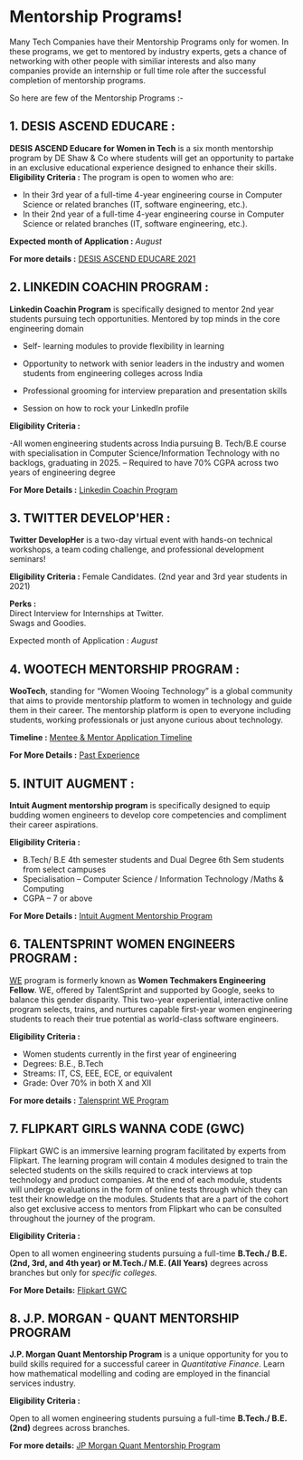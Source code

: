 
# Mentorship Programs!

Many Tech Companies have their Mentorship Programs only for women. In these programs, we get to mentored by industry experts, gets a chance of networking with other people with similiar interests and also many companies provide an internship or full time role after the successful completion of mentorship programs.

So here are few of the Mentorship Programs :-



## 1. DESIS ASCEND EDUCARE :

**DESIS ASCEND Educare for Women in Tech** is a six month mentorship program by DE Shaw & Co where students will get an opportunity to partake in an exclusive educational experience designed to enhance their skills. 
  **Eligibility Criteria :** The program is open to women who are:  

-   In their 3rd  year of a full-time 4-year engineering course in Computer Science or related branches (IT, software engineering, etc.).
-   In their 2nd  year of a full-time 4-year engineering course in Computer Science or related branches (IT, software engineering, etc.). 

**Expected month of Application :** *August* 

**For more details :** [DESIS ASCEND EDUCARE 2021](https://www.deshaw.com/forms/OERCQTZFNjEtQUIyQi00ODkwLTlBODktMkU2MDQ1NzQwRUE4)

## 2. LINKEDIN COACHIN PROGRAM :

**Linkedin Coachin Program** is specifically designed to mentor 2nd year students pursuing tech opportunities.
Mentored by top minds in the core engineering domain 
- Self- learning modules to provide flexibility in learning 
- Opportunity to network with senior leaders in the industry and women students from engineering colleges across India 
- Professional grooming for interview preparation and presentation skills  

- Session on how to rock your LinkedIn profile

**Eligibility Criteria :**

 -All women engineering students across India pursuing B. Tech/B.E course with specialisation in Computer Science/Information Technology with no backlogs, graduating in 2025. 
– Required to have 70% CGPA across two years of engineering degree

**For More Details :** [Linkedin Coachin Program](https://geeksgod.com/linkedin-coachin-program-2023-engineering-students-internship/)

## 3. TWITTER DEVELOP'HER :


  
**Twitter DevelopHer** is a two-day virtual event with hands-on technical workshops, a team coding challenge, and professional development seminars!

  
**Eligibility Criteria :** Female Candidates.  (2nd year and 3rd year students in 2021)
  
**Perks :**  
Direct Interview for Internships at Twitter.  
Swags and Goodies.

Expected month of Application : *August* 

## 4. WOOTECH MENTORSHIP PROGRAM :



**WooTech**, standing for “Women Wooing Technology” is a global community that aims to provide mentorship platform to women in technology and guide them in their career. The mentorship platform is open to everyone including students, working professionals or just anyone curious about technology.

**Timeline :** [Mentee & Mentor Application Timeline](https://sites.google.com/wootech.org/volunteer-2019/timeline?authuser=0)

**For More Details :** [Past Experience ](https://medium.com/climb-dtu/my-wootech-mentorship-program-experience-a347fdc3a80f) 

## 5. INTUIT AUGMENT :

**Intuit Augment mentorship program** is specifically designed to equip budding women engineers to develop core competencies and compliment their career aspirations.


**Eligibility Criteria :**

-   B.Tech/ B.E 4th semester students and Dual Degree 6th Sem students from select campuses
-   Specialisation – Computer Science / Information Technology /Maths & Computing
-   CGPA – 7 or above

**For More Details :** [Intuit Augment Mentorship Program](https://www.surveymonkey.com/r/INTUIT_2020)


## 6.  TALENTSPRINT WOMEN ENGINEERS PROGRAM :


[WE](https://we.talentsprint.com/index.html#) program is formerly known as **Women Techmakers Engineering Fellow**. WE, offered by TalentSprint and supported by Google, seeks to balance this gender disparity. This two-year experiential, interactive online program selects, trains, and nurtures capable first-year women engineering students to reach their true potential as world-class software engineers.

**Eligibility Criteria :** 
-   Women students currently in the first year of engineering
-   Degrees: B.E., B.Tech
-   Streams: IT, CS, EEE, ECE, or equivalent
-   Grade: Over 70% in both X and XII


**For more details :** [Talensprint WE Program](https://chetasshree.medium.com/how-i-got-selected-for-the-talentsprint-women-engineers-we-program-powered-by-google-a76b0cfb4a3)


## 7. FLIPKART GIRLS WANNA CODE (GWC)

Flipkart GWC is an immersive learning program facilitated by experts from Flipkart. The learning program will contain 4 modules designed to train the selected students on the skills required to crack interviews at top technology and product companies. At the end of each module, students will undergo evaluations in the form of online tests through which they can test their knowledge on the modules. Students that are a part of the cohort also get exclusive access to mentors from Flipkart who can be consulted throughout the journey of the program.

**Eligibility Criteria :** 


Open to all women engineering students pursuing a full-time **B.Tech./ B.E. (2nd, 3rd, and 4th year) or M.Tech./ M.E. (All Years)** degrees across branches but only for *specific colleges.*

**For More Details:** [Flipkart GWC](https://dare2compete.com/hackathon/flipkart-girls-wanna-code-30-flipkart-145093?lb=03XMufy)

## 8. J.P. MORGAN - QUANT MENTORSHIP PROGRAM

**J.P. Morgan Quant Mentorship Program** is a unique opportunity for you to build skills required for a successful career in *Quantitative Finance*. Learn how mathematical modelling and coding are employed in the financial services industry.


**Eligibility Criteria :** 


Open to all women engineering students pursuing a full-time **B.Tech./ B.E. (2nd)** degrees across branches.

**For more details:** [JP Morgan Quant Mentorship Program](https://jpmc.recsolu.com/external/events/7fhj8JsCg3MnReoSQFtVVg)
